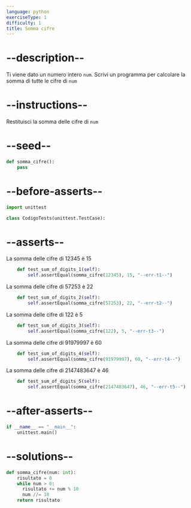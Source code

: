 ```yaml
---
language: python
exerciseType: 1
difficulty: 1
title: Somma cifre
---
```


# --description--

Ti viene dato un numero intero `num`.
Scrivi un programma per calcolare la somma di tutte le cifre di `num`

# --instructions--

Restituisci la somma delle cifre di `num`

# --seed--

```python
def somma_cifre():
    pass
```

# --before-asserts--

```python
import unittest

class CodigoTests(unittest.TestCase):
```

# --asserts--

La somma delle cifre di 12345 è 15

```python
    def test_sum_of_digits_1(self):
        self.assertEqual(somma_cifre(12345), 15, "--err-t1--")
```

La somma delle cifre di 57253 è 22

```python
    def test_sum_of_digits_2(self):
        self.assertEqual(somma_cifre(57253), 22, "--err-t2--")
```

La somma delle cifre di 122 è 5

```python
    def test_sum_of_digits_3(self):
        self.assertEqual(somma_cifre(122), 5, "--err-t3--")
```

La somma delle cifre di 91979997 è 60

```python
    def test_sum_of_digits_4(self):
        self.assertEqual(somma_cifre(91979997), 60, "--err-t4--")
```

La somma delle cifre di 2147483647 è 46

```python
    def test_sum_of_digits_5(self):
        self.assertEqual(somma_cifre(2147483647), 46, "--err-t5--")
```

# --after-asserts--

```python
if __name__ == "__main__":
    unittest.main()
```

# --solutions--

```python
def somma_cifre(num: int):
    risultato = 0
    while num > 0:
      risultato += num % 10
      num //= 10
    return risultato
```
